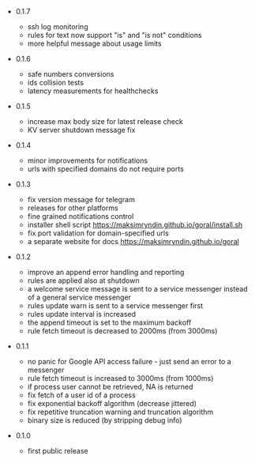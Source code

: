 * 0.1.7
    * ssh log monitoring
    * rules for text now support "is" and "is not" conditions
    * more helpful message about usage limits

* 0.1.6
    * safe numbers conversions
    * ids collision tests
    * latency measurements for healthchecks

* 0.1.5
    * increase max body size for latest release check
    * KV server shutdown message fix

* 0.1.4
    * minor improvements for notifications
    * urls with specified domains do not require ports

* 0.1.3
    * fix version message for telegram
    * releases for other platforms
    * fine grained notifications control
    * installer shell script https://maksimryndin.github.io/goral/install.sh
    * fix port validation for domain-specified urls
    * a separate website for docs https://maksimryndin.github.io/goral

* 0.1.2
    * improve an append error handling and reporting
    * rules are applied also at shutdown
    * a welcome service message is sent to a service messenger instead of a general service messenger
    * rules update warn is sent to a service messenger first
    * rules update interval is increased
    * the append timeout is set to the maximum backoff
    * rule fetch timeout is decreased to 2000ms (from 3000ms)

* 0.1.1
    * no panic for Google API access failure - just send an error to a messenger
    * rule fetch timeout is increased to 3000ms (from 1000ms)
    * if process user cannot be retrieved, NA is returned
    * fix fetch of a user id of a process
    * fix exponential backoff algorithm (decrease jittered)
    * fix repetitive truncation warning and truncation algorithm
    * binary size is reduced (by stripping debug info)

* 0.1.0
    * first public release 